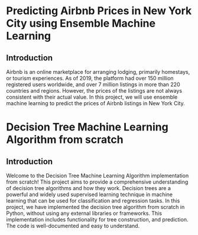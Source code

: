 # Predicting Airbnb Prices in New York City using Ensemble Machine Learning

## Introduction
Airbnb is an online marketplace for arranging lodging, primarily homestays, or tourism experiences. As of 2019, the platform had over 150 million registered users worldwide, and over 7 million listings in more than 220 countries and regions. However, the prices of the listings are not always consistent with their actual value. In this project, we will use ensemble machine learning to predict the prices of Airbnb listings in New York City.

# Decision Tree Machine Learning Algorithm from scratch

## Introduction
Welcome to the Decision Tree Machine Learning Algorithm implementation from scratch! This project aims to provide a comprehensive understanding of decision tree algorithms and how they work. Decision trees are a powerful and widely used supervised learning technique in machine learning that can be used for classification and regression tasks. In this project, we have implemented the decision tree algorithm from scratch in Python, without using any external libraries or frameworks. This implementation includes functionality for tree construction, and prediction. The code is well-documented and easy to understand.
